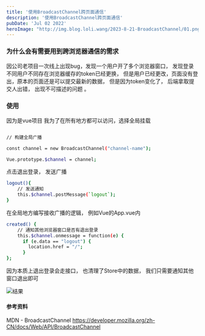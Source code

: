 ```yaml
---
title: '使用BroadcastChannel跨页面通信'
description: '使用BroadcastChannel跨页面通信'
pubDate: 'Jul 02 2022'
heroImage: "http://img.blog.loli.wang/2023-8-21-BroadcastChannel/01.png" 
---
```


### 为什么会有需要用到跨浏览器通信的需求

因公司老项目一次线上出现bug，发现一个用户开了多个浏览器窗口， 发现登录不同用户不同存在浏览器缓存的token已经更换， 但是用户已经更改，页面没有登出，原本的页面还是可以提交最新的数据， 但是因为token变化了， 后端拿取提交人出错， 出现不可描述的问题 。


### 使用
因为是vue项目 我为了在所有地方都可以访问，选择全局挂载

``` bash  main.js

// 构建全局广播

const channel = new BroadcastChannel("channel-name");

Vue.prototype.$channel = channel;

```

点击退出登录， 发送广播

``` bash 
logout(){
    // 发送通知
    this.$channel.postMessage(`logout`);
}

```


在全局地方编写接收广播的逻辑， 例如Vue的App.vue内

``` bash 
created() {
    // 通知其他浏览器窗口是否有退出登录
    this.$channel.onmessage = function(e) {
      if (e.data == "logout") {
        location.href = "/";
      }
};

```

因为本质上退出登录会走接口， 也清理了Store中的数据， 我们只需要通知其他窗口退出即可

![结果](http://img.blog.loli.wang/2023-8-21-BroadcastChannel/02.png)


#### 参考资料

MDN - BroadcastChannel https://developer.mozilla.org/zh-CN/docs/Web/API/BroadcastChannel